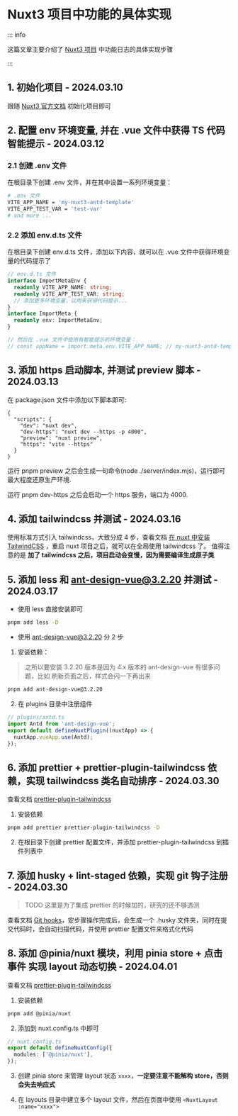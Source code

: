 # Nuxt3 项目中功能的具体实现

::: info
<span> </span>

这篇文章主要介绍了 [Nuxt3 项目](https://github.com/tgx1587900660/nuxt3-antd-template) 中功能日志的具体实现步骤

:::

## 1. 初始化项目 - 2024.03.10

跟随 [Nuxt3 官方文档](https://nuxt.com/docs/getting-started/installation) 初始化项目即可

## 2. 配置 env 环境变量, 并在 .vue 文件中获得 TS 代码智能提示 - 2024.03.12

### 2.1 创建 .env 文件

在根目录下创建 .env 文件，并在其中设置一系列环境变量：

```bash
# .env 文件
VITE_APP_NAME = 'my-nuxt3-antd-template'
VITE_APP_TEST_VAR = 'test-var'
# and more ...
```

### 2.2 添加 env.d.ts 文件

在根目录下创建 env.d.ts 文件，添加以下内容，就可以在 .vue 文件中获得环境变量的代码提示了

```ts
// env.d.ts 文件
interface ImportMetaEnv {
  readonly VITE_APP_NAME: string;
  readonly VITE_APP_TEST_VAR: string;
  // 添加更多环境变量，以用来获得代码提示...
}
interface ImportMeta {
  readonly env: ImportMetaEnv;
}

// 然后在 .vue 文件中使用有智能提示的环境变量：
// const appName = import.meta.env.VITE_APP_NAME; // my-nuxt3-antd-template
```

## 3. 添加 https 启动脚本, 并测试 preview 脚本 - 2024.03.13

在 package.json 文件中添加以下脚本即可:

```json{4,5}
{
  "scripts": {
    "dev": "nuxt dev",
    "dev-https": "nuxt dev --https -p 4000",
    "preview": "nuxt preview",
    "https": "vite --https"
  }
}
```

运行 pnpm preview 之后会生成一句命令(node ./server/index.mjs)，运行即可最大程度还原生产环境.

运行 pnpm dev-https 之后会启动一个 https 服务，端口为 4000.

## 4. 添加 tailwindcss 并测试 - 2024.03.16

使用标准方式引入 tailwindcss，大致分成 4 步，查看文档 [在 nuxt 中安装 TailwindCSS](https://tailwindcss.com/docs/guides/nuxtjshttps://tailwindcss.com/docs/guides/nuxtjs)
，重启 nuxt 项目之后，就可以在全局使用 tailwindcss 了。
值得注意的是 **加了 tailwindcss 之后，项目启动会变慢，因为需要编译生成原子类**

## 5. 添加 less 和 ant-design-vue@3.2.20 并测试 - 2024.03.17

- 使用 less 直接安装即可

```bash
pnpm add less -D
```

- 使用 ant-design-vue@3.2.20 分 2 步

1. 安装依赖：

> 之所以要安装 3.2.20 版本是因为 4.x 版本的 ant-design-vue 有很多问题，比如 刷新页面之后，样式会闪一下再出来

```bash
pnpm add ant-design-vue@3.2.20
```

2. 在 plugins 目录中注册组件

```ts
// plugins/antd.ts
import Antd from 'ant-design-vue';
export default defineNuxtPlugin((nuxtApp) => {
  nuxtApp.vueApp.use(Antd);
});
```

## 6. 添加 prettier + prettier-plugin-tailwindcss 依赖，实现 tailwindcss 类名自动排序 - 2024.03.30

查看文档 [prettier-plugin-tailwindcss](https://github.com/tailwindlabs/prettier-plugin-tailwindcss?tab=readme-ov-file)

1. 安装依赖

```bash
pnpm add prettier prettier-plugin-tailwindcss -D
```

2. 在根目录下创建 prettier 配置文件，并添加 prettier-plugin-tailwindcss 到插件列表中

## 7. 添加 husky + lint-staged 依赖，实现 git 钩子注册 - 2024.03.30

> TODO 这里是为了集成 prettier 的时候加的，研究的还不够透测

查看文档 [Git hooks](https://prettier.io/docs/en/install.html#git-hooks)，安步骤操作完成后，会生成一个 .husky 文件夹，同时在提交代码时，会自动扫描代码，并使用 prettier 配置文件来格式化代码

## 8. 添加 @pinia/nuxt 模块，利用 pinia store + 点击事件 实现 layout 动态切换 - 2024.04.01

查看文档 [prettier-plugin-tailwindcss](https://github.com/tailwindlabs/prettier-plugin-tailwindcss?tab=readme-ov-file)

1. 安装依赖

```bash
pnpm add @pinia/nuxt
```

2. 添加到 nuxt.config.ts 中即可

```ts
// nuxt.config.ts
export default defineNuxtConfig({
  modules: ['@pinia/nuxt'],
});
```

3. 创建 pinia store 来管理 layout 状态 `xxxx`，**一定要注意不能解构 store，否则会失去响应式**

4. 在 layouts 目录中建立多个 layout 文件，然后在页面中使用 `<NuxtLayout :name="xxxx">`
